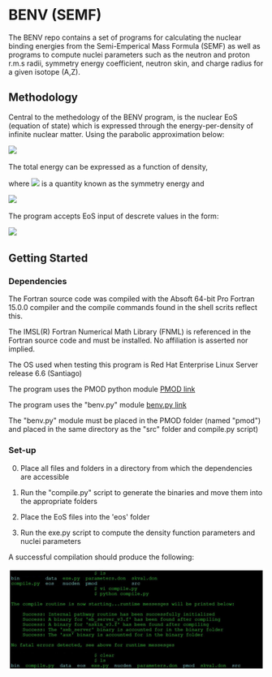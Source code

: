 # BENV (SEMF)

The BENV repo contains a set of programs for calculating the nuclear binding energies from the Semi-Emperical Mass Formula (SEMF) 
as well as programs to compute nuclei parameters such as the neutron and proton r.m.s radii, symmetry energy coefficient,
neutron skin, and charge radius for a given isotope (A,Z).   

## Methodology

Central to the methedology of the BENV program, is the nuclear EoS (equation of state) which is expressed through the energy-per-density 
of infinite nuclear matter. Using the parabolic approximation below:

<img src="https://render.githubusercontent.com/render/math?math=e(\rho) = e_{0} %2B \alpha^{2} (e_{1} - e_{0})">

The total energy can be expressed as a function of density,

where <img src="https://render.githubusercontent.com/render/math?math=(e_{1} - e_{0})"> is a quantity known as the symmetry energy and

<img src="https://render.githubusercontent.com/render/math?math=\alpha = \frac{\rho_{n}-\rho_{p}}{\rho_{n}%2b\rho_{p}}">

The program accepts EoS input of descrete values in the form:

<img src="https://render.githubusercontent.com/render/math?math=\rho_{a} \quad e_{0}(\rho_{a}) \quad e_{1}(\rho_{a})"> 

## Getting Started

### Dependencies 

The Fortran source code was compiled with the Absoft 64-bit Pro Fortran 15.0.0 compiler and the compile commands found in the
shell scrits reflect this.

The IMSL(R) Fortran Numerical Math Library (FNML) is referenced in the Fortran source code and must be installed. 
No affiliation is asserted nor implied.

The OS used when testing this program is Red Hat Enterprise Linux Server release 6.6 (Santiago)

The program uses the PMOD python module [PMOD link](https://github.com/Dalcoin/PMOD)

The program uses the "benv.py" module [benv.py link](https://github.com/Dalcoin/PMOD/tree/master/script_applications/benv_scripts)

The "benv.py" module must be placed in the PMOD folder (named "pmod") and placed in the same directory as the "src" folder and compile.py script)

### Set-up

0) Place all files and folders in a directory from which the dependencies are accessible  

1) Run the "compile.py" script to generate the binaries and move them into the appropriate folders

2) Place the EoS files into the 'eos' folder

3) Run the exe.py script to compute the density function parameters and nuclei parameters

A successful compilation should produce the following: 

![successful compilation](https://github.com/Dalcoin/BENV/blob/master/successful_compile.JPG)




